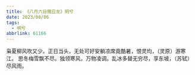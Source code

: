 ```yaml
---
title: 《八月六日赠应龙》明兮
date: 2023/08/06
tags:
  - 明兮
abbrlink: 61166
---
```

枭夏柳风吹又少。正日当头，无处可好安躺凉席竟酷暑，恨灵均，（灵原）游寒江。
思冬梅雪飘不尽。独领寒风，万物凌调。乱冰多替无穷尽，享东坡，（苏轼）尽风雨。
